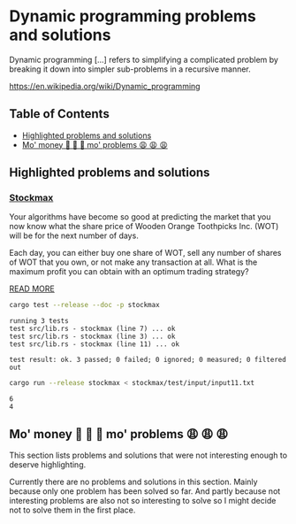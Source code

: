 # Dynamic programming problems and solutions

Dynamic programming \[...\] refers to simplifying a complicated problem
by breaking it down into simpler sub-problems in a recursive manner.

https://en.wikipedia.org/wiki/Dynamic_programming

## Table of Contents

* [Highlighted problems and solutions](#highlighted-problems-and-solutions)
* [Mo' money 🤑 🤑 🤑 mo' problems 😩 😩 😩](#mo-money----mo-problems---)

## Highlighted problems and solutions

### [Stockmax](stockmax)

Your algorithms have become so good at predicting the market that you now know
what the share price of Wooden Orange Toothpicks Inc. (WOT) will be
for the next number of days.

Each day, you can either buy one share of WOT, sell any number of shares of WOT
that you own, or not make any transaction at all. What is the maximum profit
you can obtain with an optimum trading strategy?

[READ MORE](stockmax)

```bash
cargo test --release --doc -p stockmax
```

```text
running 3 tests
test src/lib.rs - stockmax (line 7) ... ok
test src/lib.rs - stockmax (line 3) ... ok
test src/lib.rs - stockmax (line 11) ... ok

test result: ok. 3 passed; 0 failed; 0 ignored; 0 measured; 0 filtered out
```

```bash
cargo run --release stockmax < stockmax/test/input/input11.txt
```

```text
6
4
```

## Mo' money 🤑 🤑 🤑 mo' problems 😩 😩 😩

This section lists problems and solutions that were not
interesting enough to deserve highlighting.

Currently there are no problems and solutions in this section.
Mainly because only one problem has been solved so far.
And partly because not interesting problems are also not so
interesting to solve so I might decide not to solve them
in the first place.
